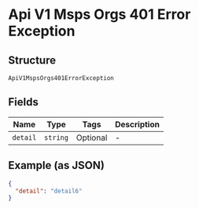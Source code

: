
# Api V1 Msps Orgs 401 Error Exception

## Structure

`ApiV1MspsOrgs401ErrorException`

## Fields

| Name | Type | Tags | Description |
|  --- | --- | --- | --- |
| `detail` | `string` | Optional | - |

## Example (as JSON)

```json
{
  "detail": "detail6"
}
```

